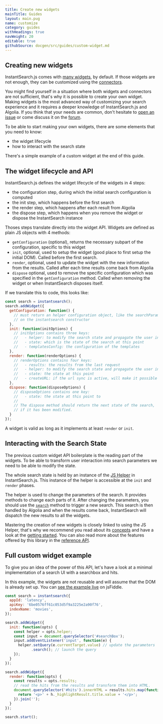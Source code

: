 ```yaml
---
title: Create new widgets
mainTitle: Guides
layout: main.pug
name: customize
category: guides
withHeadings: true
navWeight: 20
editable: true
githubSource: docgen/src/guides/custom-widget.md
---
```


## Creating new widgets

InstantSearch.js comes with [many widgets](widgets.html), by default. If those
widgets are not enough, they can be customized using the [connectors](connectors.html).

You might find yourself in a situation where both widgets and connectors are not sufficient,
that's why it is possible to create your own widget. Making widgets is the most advanced
way of customizing your search experience and it requires a deeper knowledge of InstantSearch.js
and Algolia. If you think that your needs are common, don't hesitate
to [open an issue](https://github.com/algolia/instantsearch.js/issues) or come
discuss it on the [forum](https://discourse.algolia.com/).

To be able to start making your own widgets, there are some elements that you need
to know:

 - the widget lifecycle
 - how to interact with the search state

There's a simple example of a custom widget at the end of this guide.

## The widget lifecycle and API

InstantSearch.js defines the widget lifecycle of the widgets in 4 steps:

 - the configuration step, during which the initial search configuration is computed
 - the init step, which happens before the first search
 - the render step, which happens after each result from Algolia
 - the dispose step, which happens when you remove the widget or dispose the InstantSearch instance

Thoses steps translate directly into the widget API. Widgets are defined as plain
JS objects with 4 methods:

 - `getConfiguration` (optional), returns the necessary subpart of the configuration, specific
    to this widget
 - `init`, optional, used to setup the widget (good place to first setup the initial DOM).
    Called before the first search.
 - `render`, optional, used to update the widget with the new information from the results.
    Called after each time results come back from Algolia
 - `dispose` optional, used to remove the specific configuration which was specified in the `getConfiguration` method.
    Called when removing the widget or when InstantSearch disposes itself.

If we translate this to code, this looks like:

```javascript
const search = instantsearch();
search.addWidget({
  getConfiguration: function() {
    // must return an helper configuration object, like the searchParameters
    // on the instantsearch constructor
  },
  init: function(initOptions) {
    // initOptions contains three keys:
    //   - helper: to modify the search state and propagate the user interaction
    //   - state: which is the state of the search at this point
    //   - templatesConfig: the configuration of the templates
  },
  render: function(renderOptions) {
    // renderOptions contains four keys:
    //   - results: the results from the last request
    //   - helper: to modify the search state and propagate the user interaction
    //   - state: the state at this point
    //   - createURL: if the url sync is active, will make it possible to create new URLs
  },
  dispose: function(disposeOptions) {
    // disposeOptions contains one key:
    //   - state: the state at this point to
    //
    // The dispose method should return the next state of the search,
    // if it has been modified.
  }
});
```

A widget is valid as long as it implements at least `render` or `init`.

## Interacting with the Search State

The previous custom widget API boilerplate is the reading part of the widgets. To be able to transform
user interaction into search parameters we need to be able to modify the state.

The whole search state is held by an instance of the
[JS Helper](https://community.algolia.com/algoliasearch-helper-js/) in InstantSearch.js.
This instance of the helper is accessible at the `init` and `render` phases.

The helper is used to change the parameters of the search. It provides methods
to change each parts of it. After changing the parameters, you should use the
[`search`](https://community.algolia.com/algoliasearch-helper-js/reference.html#AlgoliaSearchHelper#search)
method to trigger a new search. This search is then handled by Algolia
and when the results come back, InstantSearch will dispatch the new results to
all the widgets.

Mastering the creation of new widgets is closely linked to using the JS Helper,
that's why we recommend you read about its [concepts](https://community.algolia.com/algoliasearch-helper-js/concepts.html)
and have a look at the [getting started](https://community.algolia.com/algoliasearch-helper-js/gettingstarted.html).
You can also read more about the features offered by this library in the
[reference API](https://community.algolia.com/algoliasearch-helper-js/reference.html).

## Full custom widget example

To give you an idea of the power of this API, let's have a look at a minimal
implementation of a search UI with a searchbox and hits.

In this example, the widgets are not reusable and will assume that
the DOM is already set up. You can [see the example live](https://jsfiddle.net/bobylito/v453u1kv/) on jsFiddle.

```javascript
const search = instantsearch({
  appId: 'latency',
  apiKey: '6be0576ff61c053d5f9a3225e2a90f76',
  indexName: 'movies',
});

search.addWidget({
  init: function(opts) {
    const helper = opts.helper;
    const input = document.querySelector('#searchBox');
    input.addEventListener('input', function(e) {
      helper.setQuery(e.currentTarget.value) // update the parameters
            .search(); // launch the query
    });
  }
});

search.addWidget({
  render: function(opts) {
    const results = opts.results;
    // read the hits from the results and transform them into HTML.
    document.querySelector('#hits').innerHTML = results.hits.map(function(h) {
      return '<p>' + h._highlightResult.title.value + '</p>';
    }).join('');
  }
});

search.start();
```

